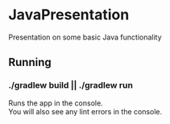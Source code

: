 # JavaPresentation
Presentation on some basic Java functionality

## Running

### ./gradlew build || ./gradlew run

Runs the app in the console.<br>
You will also see any lint errors in the console.
